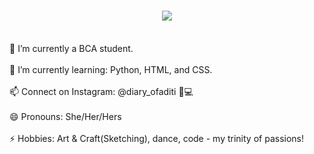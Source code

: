 <h1 align="center">
  <a href="https://git.io/typing-svg">
    <img src="https://readme-typing-svg.herokuapp.com/?lines=Greetings,Programmers!👋;I'm+Aditi+Chandel...;This+is+my+profile!&center=true&size=30">
  </a>
</h1>


<br>🔭 I’m currently a BCA student.</br>
<br>🌱 I’m currently learning: Python, HTML, and CSS.</br>
<br>📫 Connect on Instagram: @diary_ofaditi 🎨💻</br>
<br>😄 Pronouns: She/Her/Hers</br>
<br>⚡ Hobbies: Art & Craft(Sketching), dance, code - my trinity of passions!</br>


